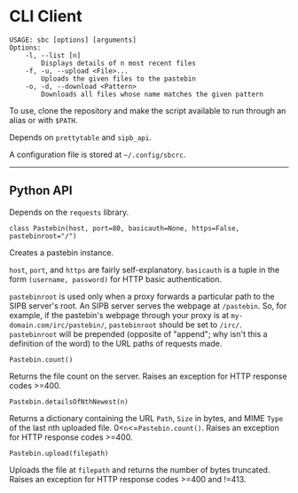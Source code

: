 # CLI Client

```
USAGE: sbc [options] [arguments]
Options:
    -l, --list [n]
        Displays details of n most recent files
    -f, -u, --upload <File>...
        Uploads the given files to the pastebin
    -o, -d, --download <Pattern>
        Downloads all files whose name matches the given pattern
```

To use, clone the repository and make the script available to run through an alias or with `$PATH`.

Depends on `prettytable` and `sipb_api`.

A configuration file is stored at `~/.config/sbcrc`.

---

## Python API

Depends on the `requests` library.

```
class Pastebin(host, port=80, basicauth=None, https=False, pastebinroot="/")
```

Creates a pastebin instance.

`host`, `port`, and `https` are fairly self-explanatory. `basicauth` is a tuple in the form `(username, password)` for HTTP basic authentication.

`pastebinroot` is used only when a proxy forwards a particular path to the SIPB server's root.
An SIPB server serves the webpage at `/pastebin`. So, for example, if the pastebin's webpage through your proxy is at `my-domain.com/irc/pastebin/`, `pastebinroot` should be set to `/irc/`. 
`pastebinroot` will be prepended (opposite of "append"; why isn't this a definition of the word) to the URL paths of requests made.

```
Pastebin.count()
```

Returns the file count on the server. Raises an exception for HTTP response codes >=400.

```
Pastebin.detailsOfNthNewest(n)
```

Returns a dictionary containing the URL `Path`, `Size` in bytes, and MIME `Type` of the last nth uploaded file.
0<`n`<=`Pastebin.count()`. Raises an exception for HTTP response codes >=400.

```
Pastebin.upload(filepath)
```

Uploads the file at `filepath` and returns the number of bytes truncated. Raises an exception for HTTP response codes >=400 and !=413.

